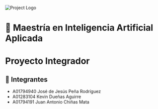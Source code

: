![Project Logo](https://javier.rodriguez.org.mx/itesm/2014/tecnologico-de-monterrey-blue.png)

# 🧠 Maestría en Inteligencia Artificial Aplicada
# Proyecto Integrador 

## 🚀 Integrantes

- A01794940 José de Jesús Peña Rodríguez
- A01283104 Kevin Dueñas Aguirre
- A01794191 Juan Antonio Chiñas Mata

